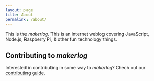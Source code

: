 ```yaml
---
layout: page
title: About
permalink: /about/
---
```


This is the _makerlog_. This is an internet weblog covering JavaScript, Node.js, Raspberry Pi, & other fun technology things.

## Contributing to _makerlog_

Interested in contributing in some way to _makerlog_? Check out our [contributing guide](/contributing).
